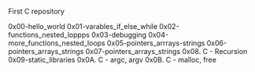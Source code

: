 First C repository

0x00-hello_world
0x01-varables_if_else_while
0x02-functions_nested_loppps
0x03-debugging
0x04-more_functions_nested_loops
0x05-pointers_arrrays-strings
0x06-pointers_arrays_strings
0x07-pointers_arrays_strings
0x08. C - Recursion
0x09-static_libraries
0x0A. C - argc, argv
0x0B. C - malloc, free
